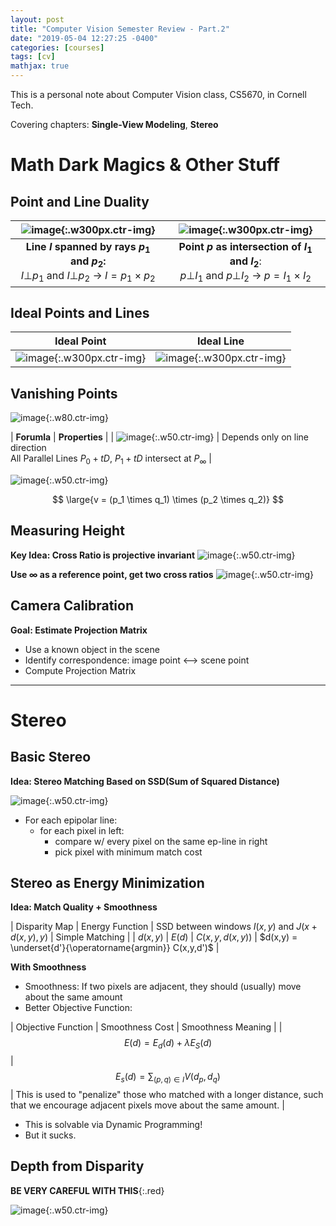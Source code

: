 ```yaml
---
layout: post
title: "Computer Vision Semester Review - Part.2"
date: "2019-05-04 12:27:25 -0400"
categories: [courses]
tags: [cv]
mathjax: true
---
```


This is a personal note about Computer Vision class, CS5670, in Cornell Tech.

Covering chapters: **Single-View Modeling**, **Stereo**
<!--more-->

# Math Dark Magics & Other Stuff
## Point and Line Duality

| ![image](https://user-images.githubusercontent.com/13166286/57182133-d83cde80-6e69-11e9-94af-11ad2cfd2ebb.png){:.w300px.ctr-img} | ![image](https://user-images.githubusercontent.com/13166286/57182471-6a92b180-6e6d-11e9-9950-8a0b1a19a48e.png){:.w300px.ctr-img} | 
| :--: | :--: |
| **Line $I$ spanned by rays $p_1$ and $p_2$:**<br>$I \bot p_1$ and $I \bot p_2$ $\rightarrow$ $I = p_1 \times p_2$ | **Point $p$ as intersection of $I_1$ and $I_2$**:<br>$p \bot I_1$ and $p \bot I_2$ $\rightarrow$ $p = I_1 \times I_2$ |


## Ideal Points and Lines

| **Ideal Point** | **Ideal Line** |
| :--: | :--: |
| ![image](https://user-images.githubusercontent.com/13166286/57182885-0ecb2700-6e73-11e9-92ea-6d415e792364.png){:.w300px.ctr-img} | ![image](https://user-images.githubusercontent.com/13166286/57182905-56ea4980-6e73-11e9-9d90-a40f093060d7.png){:.w300px.ctr-img} |

## Vanishing Points

![image](https://user-images.githubusercontent.com/13166286/57183008-cd3b7b80-6e74-11e9-895b-70c24dc32558.png){:.w80.ctr-img}

| **Forumla** | **Properties** |
| ![image](https://user-images.githubusercontent.com/13166286/57183016-df1d1e80-6e74-11e9-8749-790a36299186.png){:.w50.ctr-img} | Depends only on line direction<br> All Parallel Lines $P_0 + tD$, $P_1+tD$ intersect at $P_{\infty}$ |

![image](https://user-images.githubusercontent.com/13166286/57183081-b9dce000-6e75-11e9-9b21-81a0dc82d48f.png){:.w50.ctr-img}

$$ \large{v = (p_1 \times q_1) \times (p_2 \times q_2)} $$

## Measuring Height

**Key Idea: Cross Ratio is projective invariant**
![image](https://user-images.githubusercontent.com/13166286/57183381-3d98cb80-6e7a-11e9-83e1-00901cf716c6.png){:.w50.ctr-img}

**Use $\infty$ as a reference point, get two cross ratios**
![image](https://user-images.githubusercontent.com/13166286/57183500-f57aa880-6e7b-11e9-9b2d-d1fd5a06f2f9.png){:.w50.ctr-img}

## Camera Calibration

**Goal: Estimate Projection Matrix**
* Use a known object in the scene
* Identify correspondence: image point <--> scene point
* Compute Projection Matrix

---

# Stereo

## Basic Stereo

**Idea: Stereo Matching Based on SSD(Sum of Squared Distance)**

![image](https://user-images.githubusercontent.com/13166286/57184105-59a16a80-6e84-11e9-9847-880de08e9bae.png){:.w50.ctr-img}

* For each epipolar line:
  * for each pixel in left:
    * compare w/ every pixel on the same ep-line in right
    * pick pixel with minimum match cost

## Stereo as Energy Minimization

**Idea: Match Quality + Smoothness**


| Disparity Map | Energy Function | SSD between windows $I(x,y)$ and $J(x+d(x,y),y)$ | Simple Matching |
| $d(x,y)$ | $E(d)$ | $C(x,y,d(x,y))$ | $d(x,y) = \underset{d'}{\operatorname{argmin}} C(x,y,d')$ |

**With Smoothness**
* Smoothness: If two pixels are adjacent, they should (usually) move about the same amount 
* Better Objective Function:

| Objective Function | Smoothness Cost | Smoothness Meaning |
| $$ {E(d) = E_d(d) + \lambda E_S(d)} $$  | $$ {E_s(d) = \sum_{(p,q) \in I} V(d_p,d_q)} $$ | This is used to "penalize" those who matched with a longer distance, such that we encourage adjacent pixels move about the same amount. |

* This is solvable via Dynamic Programming!
* But it sucks.

## Depth from Disparity 

**BE VERY CAREFUL WITH THIS**{:.red}

![image](https://user-images.githubusercontent.com/13166286/57184554-08e14000-6e8b-11e9-9ad4-a5d122be213c.png){:.w50.ctr-img}

